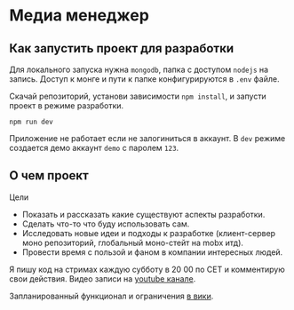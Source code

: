 # Медиа менеджер

## Как запустить проект для разработки

Для локального запуска нужна `mongodb`, папка с доступом `nodejs` на запись. Доступ к монге и пути к папке конфигурируются в `.env` файле.

Скачай репозиторий, установи зависимости `npm install`, и запусти проект в режиме разработки. 

```
npm run dev
```
Приложение не работает если не залогиниться в аккаунт. В `dev` режиме создается демо аккаунт `demo` с паролем `123`.

## О чем проект

Цели

- Показать и рассказать какие существуют аспекты разработки.
- Сделать что-то что буду использовать сам.
- Исследовать новые идеи и подходы к разработке (клиент-сервер моно репозиторий, глобальный моно-стейт на mobx итд).
- Провести время с пользой и фаном в компании интересных людей.

Я пишу код на стримах каждую субботу в 20 00 по CET и комментирую свои действия. Видео записи на [youtube канале](https://www.youtube.com/channel/UC4Cy-f6UNntUavvx8rtC1zQ).

Запланированный функционал и ограничения [в вики](https://github.com/podgorniy/media-manager/wiki).
